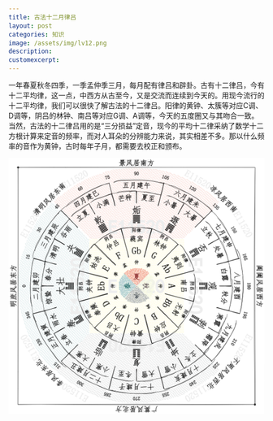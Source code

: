 ```yaml
---
title: 古法十二月律吕
layout: post
categories: 知识
image: /assets/img/lv12.png
description:
customexcerpt:
---
```


一年春夏秋冬四季，一季孟仲季三月，每月配有律吕和辟卦。古有十二律吕，今有十二平均律，这一点，中西方从古至今，又是交流而连续到今天的。用现今流行的十二平均律，我们可以很快了解古法的十二律吕。阳律的黄钟、太簇等对应C调、D调等，阴吕的林钟、南吕等对应G调、A调等，今天的五度圈又与其吻合一致。当然，古法的十二律吕用的是“三分损益”定音，现今的平均十二律采纳了数学十二方根计算来定音的频率，而对人耳朵的分辨能力来说，其实相差不多。那以什么频率的音作为黄钟，古时每年子月，都需要去校正和颁布。

![图片alt](/assets/img/lv12.png "古法十二月律吕")
